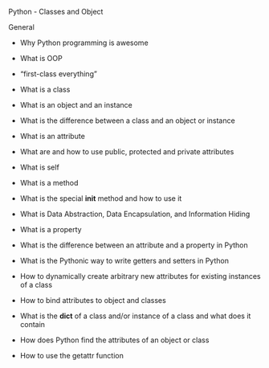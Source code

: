 Python - Classes and Object

General

* Why Python programming is awesome

* What is OOP

* “first-class everything”

* What is a class

* What is an object and an instance

* What is the difference between a class and an object or instance

* What is an attribute

* What are and how to use public, protected and private attributes

* What is self

* What is a method

* What is the special __init__ method and how to use it

* What is Data Abstraction, Data Encapsulation, and Information Hiding

* What is a property

* What is the difference between an attribute and a property in Python

* What is the Pythonic way to write getters and setters in Python

* How to dynamically create arbitrary new attributes for existing instances of a class

* How to bind attributes to object and classes

* What is the __dict__ of a class and/or instance of a class and what does it contain

* How does Python find the attributes of an object or class

* How to use the getattr function
